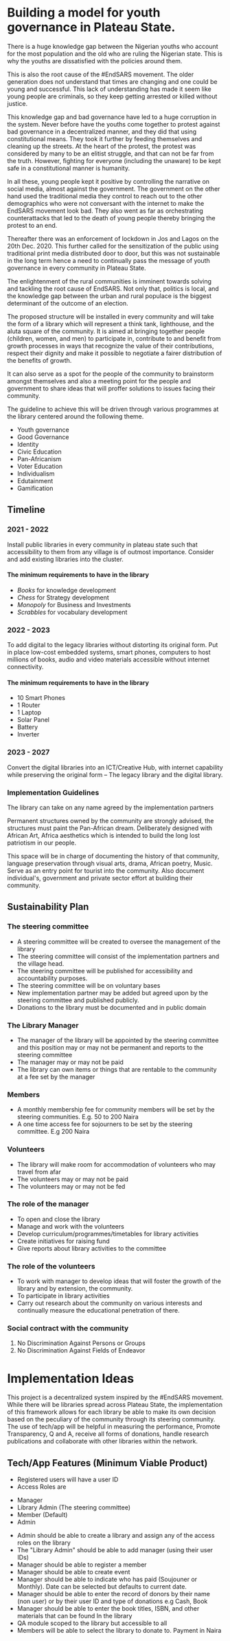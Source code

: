 # Building a model for youth governance in Plateau State.
There is a huge knowledge gap between the Nigerian youths who account for the most population and the old who are ruling the Nigerian state. This is why the youths are dissatisfied with the policies around them. 

This is also the root cause of the #EndSARS movement. The older generation does not understand that times are changing and one could be young and successful. This lack of understanding has made it seem like young people are criminals, so they keep getting arrested or killed without justice.

This knowledge gap and bad governance have led to a huge corruption in the system. Never before have the youths come together to protest against bad governance in a decentralized manner, and they did that using constitutional means. They took it further by feeding themselves and cleaning up the streets. 
At the heart of the protest, the protest was considered by many to be an elitist struggle, and that can not be far from the truth. However, fighting for everyone (including the unaware) to be kept safe in a constitutional manner is humanity. 

In all these, young people kept it positive by controlling the narrative on social media, almost against the government. The government on the other hand used the traditional media they control to reach out to the other demographics who were not conversant with the internet to make the EndSARS movement look bad. They also went as far as orchestrating counterattacks that led to the death of young people thereby bringing the protest to an end.

Thereafter there was an enforcement of lockdown in Jos and Lagos on the 20th Dec. 2020. This further called for the sensitization of the public using traditional print media distributed door to door, but this was not sustainable in the long term hence a need to continually pass the message of youth governance in every community in Plateau State. 

The enlightenment of the rural communities is imminent towards solving and tackling the root cause of EndSARS. Not only that, politics is local, and the knowledge gap between the urban and rural populace is the biggest determinant of the outcome of an election.

The proposed structure will be installed in every community and will take the form of a library which will represent a think tank, lighthouse, and the aluta square of the community. It is aimed at bringing together people (children, women, and men) to participate in, contribute to and benefit from growth processes in ways that recognize the value of their contributions, respect their dignity and make it possible to negotiate a fairer distribution of the benefits of growth. 

It can also serve as a spot for the people of the community to brainstorm amongst themselves and also a meeting point for the people and government to share ideas that will proffer solutions to issues facing their community.

The guideline to achieve this will be driven through various programmes at the library centered around the following theme.

- Youth governance
- Good Governance
- Identity
- Civic Education
- Pan-Africanism
- Voter Education
- Individualism
- Edutainment
- Gamification


## Timeline
### 2021 - 2022
Install public libraries in every community in plateau state such that accessibility to them from any village is of outmost importance. Consider and add existing libraries into the cluster.

#### The minimum requirements to have in the library
 - *Books* for knowledge development
 - *Chess* for Strategy development
 - *Monopoly* for Business and Investments
 - *Scrabbles* for vocabulary development

### 2022 - 2023
To add digital to the legacy libraries without distorting its original form. Put in place low-cost embedded systems, smart phones, computers to host millions of books, audio and video materials accessible without internet connectivity.

#### The minimum requirements to have in the library
- 10 Smart Phones
- 1 Router
- 1 Laptop
- Solar Panel
- Battery
- Inverter

### 2023 - 2027
Convert the digital libraries into an ICT/Creative Hub, with internet capability while preserving the original form – The legacy library and the digital library.


### Implementation Guidelines
The library can take on any name agreed by the implementation partners

Permanent structures owned by the community are strongly advised, the structures must paint the Pan-African dream. Deliberately designed with African Art, Africa aesthetics which is intended to build the long lost patriotism in our people.

This space will be in charge of documenting the history of that community, language preservation through visual arts, drama, African poetry, Music. Serve as an entry point for tourist into the community. Also document individual's, government and private sector effort at building their community.

## Sustainability Plan

### The steering committee
- A steering committee will be created to oversee the management of the library
- The steering committee will consist of the implementation partners and the village head.
- The steering committee will be published for accessibility and accountability purposes.
- The steering committee will be on voluntary bases
- New implementation partner may be added but agreed upon by the steering committee and published publicly.
- Donations to the library must be documented and in public domain

### The Library Manager
- The manager of the library will be appointed by the steering committee and this position may or may not be permanent and reports to the steering committee
- The manager may or may not be paid
- The library can own items or things that are rentable to the community at a fee set by the manager

### Members
- A monthly membership fee for community members will be set by the steering communities. E.g. 50 to 200 Naira
- A one time access fee for sojourners to be set by the steering committee. E.g 200 Naira

### Volunteers
- The library will make room for accommodation of volunteers who may travel from afar  
- The volunteers may or may not be paid
- The volunteers may or may not be fed

### The role of the manager
- To open and close the library
- Manage and work with the volunteers
- Develop curriculum/programmes/timetables for library activities
- Create initiatives for raising fund
- Give reports about library activities to the committee

### The role of the volunteers
- To work with manager to develop ideas that will foster the growth of the library and by extension, the community.
- To participate in library activities
- Carry out research about the community on various interests and continually measure the educational penetration of there.

### Social contract with the community
1. No Discrimination Against Persons or Groups
2. No Discrimination Against Fields of Endeavor

# Implementation Ideas
This project is a decentralized system inspired by the #EndSARS movement. 
While there will be libraries spread across Plateau State, the implementation of this framework allows for each library be able to make its own decision based on the peculiary of the community through its steering community. The use of tech/app will be helpful in measuring the performance, Promote Transparency, Q and A, receive all forms of donations, handle research publications and collaborate with other libraries within the network.

## Tech/App Features (Minimum Viable Product)
- Registered users will have a user ID
- Access Roles are
 + Manager
 + Library Admin (The steering committee)
 + Member (Default)
 + Admin
- Admin should be able to create a library and assign any of the access roles on the library
- The "Library Admin" should be able to add manager (using their user IDs)
- Manager should be able to register a member
- Manager should be able to create event
- Manager should be able to indicate who has paid (Soujouner or Monthly). Date can be selected but defaults to current date.
- Manager should be able to enter the record of donors by their name (non user) or by their user ID and type of donations e.g Cash, Book
- Manager should be able to enter the book titles, ISBN, and other materials that can be found In the library
- QA module scoped to the library but accessible to all
- Members will be able to select the library to donate to. Payment in Naira
 
